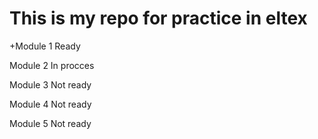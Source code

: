<h1>This is my repo for practice in eltex</h1>
<p>+Module 1 Ready</p>
<p>Module 2 In procces</p>
<p>Module 3 Not ready</p>
<p>Module 4 Not ready</p>
<p>Module 5 Not ready</p>
